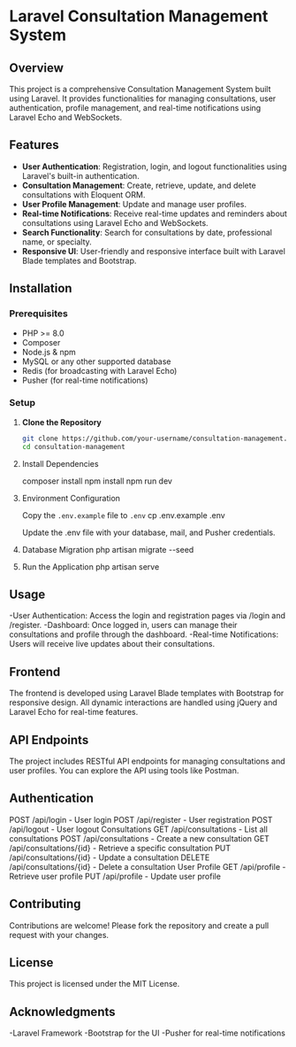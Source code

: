 # Laravel Consultation Management System

## Overview

This project is a comprehensive Consultation Management System built using Laravel. It provides functionalities for managing consultations, user authentication, profile management, and real-time notifications using Laravel Echo and WebSockets.

## Features

- **User Authentication**: Registration, login, and logout functionalities using Laravel's built-in authentication.
- **Consultation Management**: Create, retrieve, update, and delete consultations with Eloquent ORM.
- **User Profile Management**: Update and manage user profiles.
- **Real-time Notifications**: Receive real-time updates and reminders about consultations using Laravel Echo and WebSockets.
- **Search Functionality**: Search for consultations by date, professional name, or specialty.
- **Responsive UI**: User-friendly and responsive interface built with Laravel Blade templates and Bootstrap.

## Installation

### Prerequisites

- PHP >= 8.0
- Composer
- Node.js & npm
- MySQL or any other supported database
- Redis (for broadcasting with Laravel Echo)
- Pusher (for real-time notifications)

### Setup

1. **Clone the Repository**
   ```bash
   git clone https://github.com/your-username/consultation-management.git
   cd consultation-management

2. Install Dependencies


   composer install
   npm install
   npm run dev

3. Environment Configuration

   Copy the `.env.example` file to `.env`
   cp .env.example .env

   Update the .env file with your database, mail, and Pusher credentials.

4. Database Migration
   php artisan migrate --seed

5. Run the Application
   php artisan serve



  ##  Usage
   -User Authentication: Access the login and registration pages via /login and /register.
   -Dashboard: Once logged in, users can manage their consultations and profile through the dashboard.
   -Real-time Notifications: Users will receive live updates about their consultations.


   ## Frontend
   The frontend is developed using Laravel Blade templates with Bootstrap for responsive design. All dynamic interactions are handled using jQuery and Laravel Echo for real-time features.

   ## API Endpoints
   The project includes RESTful API endpoints for managing consultations and user profiles. You can explore the API using tools like Postman.

   ## Authentication
   POST /api/login - User login
   POST /api/register - User registration
   POST /api/logout - User logout
   Consultations
   GET /api/consultations - List all consultations
   POST /api/consultations - Create a new consultation
   GET /api/consultations/{id} - Retrieve a specific consultation
   PUT /api/consultations/{id} - Update a consultation
   DELETE /api/consultations/{id} - Delete a consultation
   User Profile
   GET /api/profile - Retrieve user profile
   PUT /api/profile - Update user profile


   ## Contributing
   Contributions are welcome! Please fork the repository and create a pull request with your changes.

   ## License
   This project is licensed under the MIT License.

   ## Acknowledgments
   -Laravel Framework
   -Bootstrap for the UI
   -Pusher for real-time notifications



  
